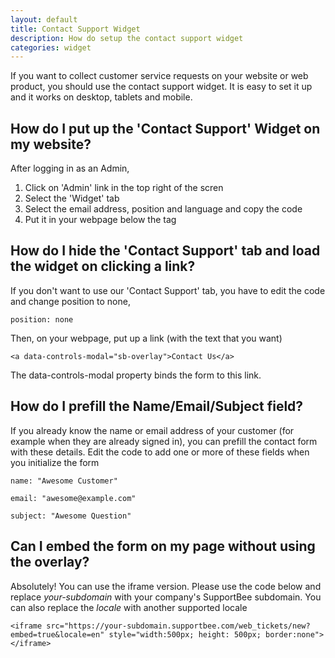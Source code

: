 ```yaml
---
layout: default
title: Contact Support Widget
description: How do setup the contact support widget
categories: widget
---
```


If you want to collect customer service requests on your website or web product, you should use the contact support widget. It is easy to set it up and it works on desktop, tablets and mobile.

How do I put up the 'Contact Support' Widget on my website?
-----------------------------------------------------------

After logging in as an Admin,

1. Click on 'Admin' link in the top right of the scren
2. Select the 'Widget' tab
3. Select the email address, position and language and copy the code 
4. Put it in your webpage below the </body> tag

How do I hide the 'Contact Support' tab and load the widget on clicking a link?
-------------------------------------------------------------------------------

If you don't want to use our 'Contact Support' tab, you have to edit the code and change position to none,

`position: none`

Then, on your webpage, put up a link (with the text that you want)

`<a data-controls-modal="sb-overlay">Contact Us</a>`

The data-controls-modal property binds the form to this link.

How do I prefill the Name/Email/Subject field? 
----------------------------------------------

If you already know the name or email address of your customer (for example when they are already signed in), you can prefill the contact form with these details. Edit the code to add one or more of these fields when you initialize the form

`name: "Awesome Customer"`
 
`email: "awesome@example.com"`

`subject: "Awesome Question"`

Can I embed the form on my page without using the overlay?
----------------------------------------------------------

Absolutely! You can use the iframe version. Please use the code below and replace _your-subdomain_ with your company's SupportBee subdomain. You can also replace the _locale_ with another supported locale

`<iframe src="https://your-subdomain.supportbee.com/web_tickets/new?embed=true&locale=en" style="width:500px; height: 500px; border:none"></iframe>`

